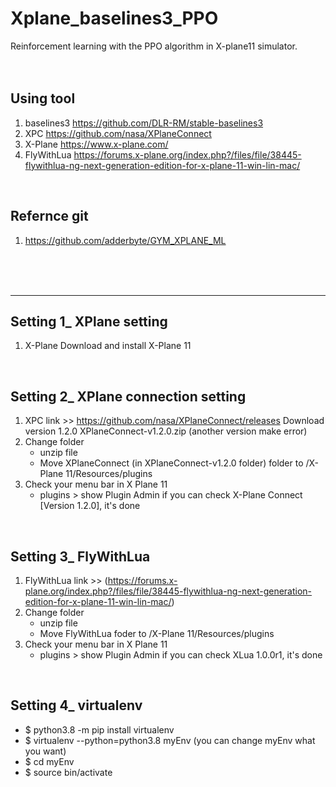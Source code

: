 # Xplane_baselines3_PPO
Reinforcement learning with the PPO algorithm in X-plane11 simulator.
<br>
<br>
<br>

## Using tool
1. baselines3
   https://github.com/DLR-RM/stable-baselines3
2. XPC
   https://github.com/nasa/XPlaneConnect
3. X-Plane
   https://www.x-plane.com/
4. FlyWithLua
   https://forums.x-plane.org/index.php?/files/file/38445-flywithlua-ng-next-generation-edition-for-x-plane-11-win-lin-mac/
<br>

## Refernce git
1. https://github.com/adderbyte/GYM_XPLANE_ML
<br>
<br>
<br>

---------------------------------------------------------------

## Setting 1_ XPlane setting
1. X-Plane
   Download and install X-Plane 11

<br>
 
## Setting 2_ XPlane connection setting
1. XPC
   link >> https://github.com/nasa/XPlaneConnect/releases
   Download version 1.2.0 XPlaneConnect-v1.2.0.zip (another version make error)
2. Change folder
   - unzip file
   - Move XPlaneConnect (in XPlaneConnect-v1.2.0 folder) folder to /X-Plane 11/Resources/plugins
3. Check your menu bar in X Plane 11
    - plugins > show Plugin Admin
    if you can check X-Plane Connect [Version 1.2.0], it's done

<br>

## Setting 3_ FlyWithLua
1. FlyWithLua
   link >> (https://forums.x-plane.org/index.php?/files/file/38445-flywithlua-ng-next-generation-edition-for-x-plane-11-win-lin-mac/)
2. Change folder
   - unzip file
   - Move FlyWithLua foder to /X-Plane 11/Resources/plugins
3. Check your menu bar in X Plane 11
    - plugins > show Plugin Admin
    if you can check XLua 1.0.0r1, it's done

<br>

## Setting 4_ virtualenv
- $ python3.8 -m pip install virtualenv
- $ virtualenv --python=python3.8 myEnv (you can change myEnv what you want)
- $ cd myEnv
- $ source bin/activate
